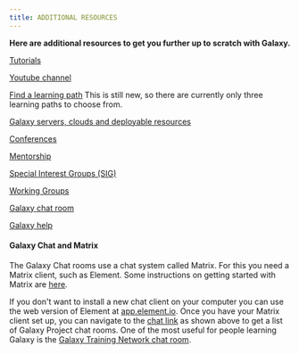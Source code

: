 ```yaml
---
title: ADDITIONAL RESOURCES
---
```



**Here are additional resources to get you further up to scratch with Galaxy.**


[Tutorials](https://training.galaxyproject.org)

[Youtube channel](https://www.youtube.com/channel/UCwoMMZPbz1L9AZzvIvrvqYA)

[Find a learning path](https://training.galaxyproject.org/training-material/news/2024/03/04/gtn-learning-path-highlights.html) This is still new, so there are currently only three learning paths to choose from.

[Galaxy servers, clouds and deployable resources](https://galaxyproject.org/use)

[Conferences](https://galaxyproject.org/gcc)

[Mentorship](https://galaxy-mentor-network.netlify.app)

[Special Interest Groups (SIG)](https://galaxyproject.org/community/sig)

[Working Groups](https://galaxyproject.org/community/wg)

[Galaxy chat room](https://matrix.to/#/#galaxyproject:matrix.org)

[Galaxy help](https://help.galaxyproject.org)

#### Galaxy Chat and Matrix

The Galaxy Chat rooms use a chat system called Matrix. For this you need a Matrix client, such as Element.
Some instructions on getting started with Matrix are [here](https://www.ubuntubuzz.com/2022/11/getting-started-to-matrix-chat-for-beginners.html).

If you don't want to install a new chat client on your computer you can use the web version of Element
at [app.element.io](https://app.element.io). Once you have your Matrix client set up, you can navigate to the [chat link](https://matrix.to/#/#galaxyproject:matrix.org)
as shown above to get a list of Galaxy Project chat rooms. One of the most useful for people learning Galaxy is
the [Galaxy Training Network chat room](https://app.element.io/#/room/#Galaxy-Training-Network_Lobby:gitter.im).

